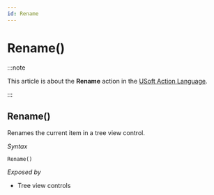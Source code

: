 ```yaml
---
id: Rename
---
```


# Rename()




:::note

This article is about the **Rename** action in the [USoft Action Language](/docs/Task_flow/Action_Language_reference/USoft_Action_Language.md).

:::

## **Rename()**

Renames the current item in a tree view control.

*Syntax*

```
Rename()
```

*Exposed by*

- Tree view controls